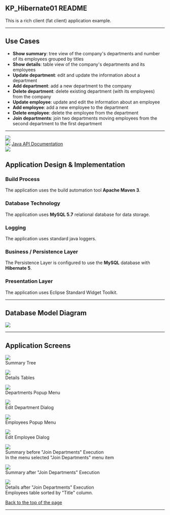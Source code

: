 <!DOCTYPE html>
<HTML>
<HEAD>
	<META charset="UTF-8">
</HEAD>
<BODY>
<H2>KP_Hibernate01 README</H2>
<P>This is a rich client (fat client) application example.</P>
<HR/>

<H2>Use Cases</H2>
<UL>
<LI/><B>Show summary</B>: tree view of the company's departments and number of its employees grouped by titles
<LI/><B>Show details</B>: table view of the company's departments and its employees
<LI/><B>Update department</B>: edit and update the information about a department
<LI/><B>Add department</B>: add a new department to the company
<LI/><B>Delete department</B>: delete existing department (with its employees) from the company
<LI/><B>Update employee</B>: update and edit the information about an employee
<LI/><B>Add employee</B>: add a new employee to the department
<LI/><B>Delete employee</B>: delete the employee from the department
<LI/><B>Join departments</B>: join two departments moving employees from the second department to the first department
</UL>
<HR/>

<p>
<img src="images/yellowHR-500.png"><br>
<img src="images/yellowSquare.png"> 
<a href="http://htmlpreview.github.io/?https://github.com/k1729p/legacy/blob/main/KP_Hibernate01/docs/apidocs/index.html">
Java API Documentation</a><br>
<img src="images/yellowHR-500.png">
</p>

<H2>Application Design & Implementation</H2>

<H3>Build Process</H3>
<P>The application uses the build automation tool <B>Apache Maven 3</B>.</P>

<H3>Database Technology</H3>
<P>The application uses <B>MySQL 5.7</B> relational database for data storage.</P>

<H3>Logging</H3>
<P>The application uses standard java loggers.

<H3>Business / Persistence Layer</H3>
<P>The Persistence Layer is configured to use the <B>MySQL</B> database with <B>Hibernate 5</B>.</P>

<H3>Presentation Layer</H3>
<P>The application uses Eclipse Standard Widget Toolkit.</P>

<HR/>
<H2>Database Model Diagram</H2>
<IMG src="images/database_model.jpg"/><BR/>
<HR/>

<H2>Application Screens</H2>
<P><IMG src="images/Summary.jpg"/></BR>
Summary Tree</P>
<P><IMG src="images/Details.jpg"/><BR/>
Details Tables</P>
<P><IMG src="images/DepartmentsPopupMenu.jpg"/><BR/>
Departments Popup Menu</P>
<P><IMG src="images/EditDepartment.jpg"/><BR/>
Edit Department Dialog</P>
<P><IMG src="images/EmployeesPopupMenu.jpg"/><BR/>
Employees Popup Menu</P>
<P><IMG src="images/EditEmployee.jpg"/><BR/>
Edit Employee Dialog</P>

<P><IMG src="images/JoinDepartmentsMenu.jpg"/><BR/>
Summary before "Join Departments" Execution<BR>
In the menu selected "Join Departments" menu item</P>
<P><IMG src="images/JoinDepartmentsSummary.jpg"/><BR/>
Summary after "Join Departments" Execution</P>
<P><IMG src="images/JoinDepartmentsDetails.jpg"/><BR/>
Details after "Join Departments" Execution<BR>
Employees table sorted by "Title" column.</P>

<a href="#top">Back to the top of the page</a>
<HR/>
</BODY>
</HTML>